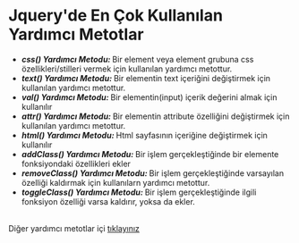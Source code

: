 <h1>Jquery'de En Çok Kullanılan Yardımcı Metotlar</h1>
<ul>
  <li><b><i>css() Yardımcı Metodu: </i></b> Bir element veya element grubuna css özellikleri/stilleri vermek için kullanılan yardımcı metottur.</li>
  <li><b><i>text() Yardımcı Metodu: </i></b> Bir elementin text içeriğini değiştirmek için kullanılan yardımcı metottur.</li>
  <li><b><i>val() Yardımcı Metodu: </i></b> Bir elementin(input) içerik değerini almak için kullanılır</li>
  <li><b><i>attr() Yardımcı Metodu: </i></b> Bir elementin attribute özelliğini değiştirmek için kullanılan yardımcı metottur.</li>
  <li><b><i>html() Yardımcı Metodu: </i></b> Html sayfasının içeriğine değiştirmek için kullanılır</li>
  <li><b><i>addClass() Yardımcı Metodu: </i></b> Bir işlem gerçekleştiğinde bir elemente fonksiyondaki özellikleri ekler</li>
  <li><b><i>removeClass() Yardımcı Metodu: </i></b> Bir işlem gerçekleştiğinde varsayılan özelliği kaldırmak için kullanılarn yardımcı metottur.</li>
  <li><b><i>toggleClass() Yardımcı Metodu: </i></b> Bir işlem gerçekleştiğinde ilgili fonksiyon özelliği varsa kaldırır, yoksa da ekler.</li>
</ul><br>
Diğer yardımcı metotlar içi <a href="https://api.jquery.com/">tıklayınız</a>
